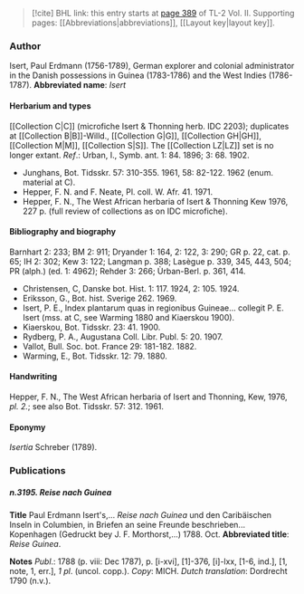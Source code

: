 > [!cite] BHL link: this entry starts at [page 389](https://www.biodiversitylibrary.org/page/33068631) of TL-2 Vol. II.
> Supporting pages: [[Abbreviations|abbreviations]], [[Layout key|layout key]].

### Author

Isert, Paul Erdmann (1756-1789), German explorer and colonial administrator in the Danish possessions in Guinea (1783-1786) and the West Indies (1786-1787). 
**Abbreviated name**: *Isert*

#### Herbarium and types

[[Collection C|C]] (microfiche Isert & Thonning herb. IDC 2203); duplicates at [[Collection B|B]]-Willd., [[Collection G|G]], [[Collection GH|GH]], [[Collection M|M]], [[Collection S|S]]. The [[Collection LZ|LZ]] set is no longer extant.
*Ref*.: Urban, I., Symb. ant. 1: 84. 1896; 3: 68. 1902.
- Junghans, Bot. Tidsskr. 57: 310-355. 1961, 58: 82-122. 1962 (enum. material at C).
- Hepper, F. N. and F. Neate, Pl. coll. W. Afr. 41. 1971.
- Hepper, F. N., The West African herbaria of Isert & Thonning Kew 1976, 227 p. (full review of collections as on IDC microfiche).

#### Bibliography and biography

Barnhart 2: 233; BM 2: 911; Dryander 1: 164, 2: 122, 3: 290; GR p. 22, cat. p. 65; IH 2: 302; Kew 3: 122; Langman p. 388; Lasègue p. 339, 345, 443, 504; PR (alph.) (ed. 1: 4962); Rehder 3: 266; Ùrban-Berl. p. 361, 414.
- Christensen, C, Danske bot. Hist. 1: 117. 1924, 2: 105. 1924.
- Eriksson, G., Bot. hist. Sverige 262. 1969.
- Isert, P. E., Index plantarum quas in regionibus Guineae... collegit P. E. Isert (mss. at C, see Warming 1880 and Kiaerskou 1900).
- Kiaerskou, Bot. Tidsskr. 23: 41. 1900.
- Rydberg, P. A., Augustana Coll. Libr. Publ. 5: 20. 1907.
- Vallot, Bull. Soc. bot. France 29: 181-182. 1882.
- Warming, E., Bot. Tidsskr. 12: 79. 1880.

#### Handwriting

Hepper, F. N., The West African herbaria of Isert and Thonning, Kew, 1976, *pl. 2.*; see also Bot. Tidsskr. 57: 312. 1961.

#### Eponymy

*Isertia* Schreber (1789).

### Publications

##### n.3195. Reise nach Guinea

**Title**
Paul Erdmann Isert's,... *Reise nach Guinea* und den Caribäischen Inseln in Columbien, in Briefen an seine Freunde beschrieben... Kopenhagen (Gedruckt bey J. F. Morthorst,...) 1788. Oct.
**Abbreviated title**: *Reise Guinea*.

**Notes**
*Publ*.: 1788 (p. viii: Dec 1787), p. \[i-xvi\], \[1\]-376, \[i\]-lxx, \[1-6, ind.\], \[1, note, 1, err.\], *1 pl*. (uncol. copp.). *Copy*: MICH.
*Dutch translation*: Dordrecht 1790 (n.v.).

